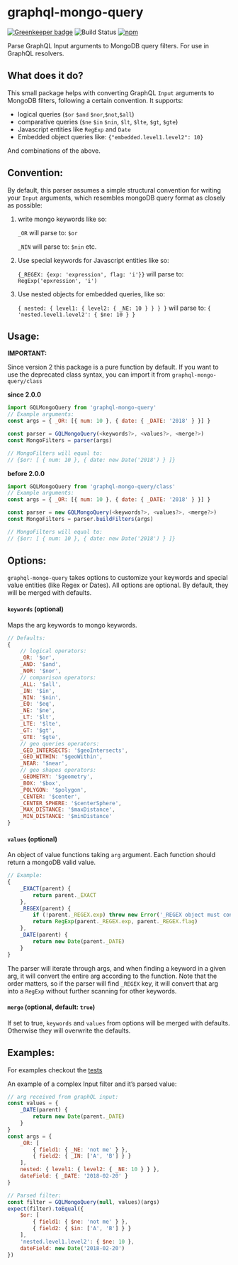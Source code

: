 # graphql-mongo-query

[![Greenkeeper badge](https://badges.greenkeeper.io/jfcieslak/graphql-mongo-query.svg)](https://greenkeeper.io/)
![Build Status](https://travis-ci.org/jfcieslak/graphql-mongo-query.svg?branch=master)
[![npm](https://img.shields.io/npm/v/@konfy/graphql-mongo-query.svg)](https://www.npmjs.com/package/@konfy/graphql-mongo-query)

Parse GraphQL Input arguments to MongoDB query filters. For use in GraphQL resolvers.

## What does it do?

This small package helps with converting GraphQL `Input` arguments  to MongoDB filters, following a certain convention. It supports:

-   logical queries (`$or` `$and` `$nor`,`$not`,`$all`)
-   comparative queries (`$ne` `$in` `$nin`, `$lt`, `$lte`, `$gt`, `$gte`)
-   Javascript entities like `RegExp` and `Date`
-   Embedded object queries like: `{"embedded.level1.level2": 10}`

And combinations of the above.

## Convention:

By default, this parser assumes a simple structural convention for writing your `Input` arguments, which resembles mongoDB query format as closely as possible:

1.  write mongo keywords like so:

    `_OR`  will parse to: `$or`

	`_NIN` will parse to: `$nin` etc.

2.  Use special keywords for Javascript entities like so:

    `{_REGEX: {exp: 'expression', flag: 'i'}}` will parse to: `RegExp('epxression', 'i')`

3.  Use nested objects for embedded queries, like so:

    `{ nested: { level1: { level2: { _NE: 10 } } } }` will parse to: `{ 'nested.level1.level2': { $ne: 10 } }`

## Usage:

**IMPORTANT:**

Since version 2 this package is a pure function by default. If you want to use the deprecated class syntax, you can import it from `graphql-mongo-query/class`

**since 2.0.0**

```javascript
import GQLMongoQuery from 'graphql-mongo-query'
// Example arguments:
const args = { _OR: [{ num: 10 }, { date: { _DATE: '2018' } }] }

const parser = GQLMongoQuery(<keywords?>, <values?>, <merge?>)
const MongoFilters = parser(args)

// MongoFilters will equal to:
// {$or: [ { num: 10 }, { date: new Date('2018') } ]}
```

**before 2.0.0**

```javascript
import GQLMongoQuery from 'graphql-mongo-query/class'
// Example arguments:
const args = { _OR: [{ num: 10 }, { date: { _DATE: '2018' } }] }

const parser = new GQLMongoQuery(<keywords?>, <values?>, <merge?>)
const MongoFilters = parser.buildFilters(args)

// MongoFilters will equal to:
// {$or: [ { num: 10 }, { date: new Date('2018') } ]}
```



## Options:

`graphql-mongo-query` takes options to customize your keywords and special value entities (like Regex or Dates). All options are optional. By default, they will be merged with defaults.

#### `keywords` (optional)

Maps the arg keywords to mongo keywords.

```javascript
// Defaults:
{
	// logical operators:
	_OR: '$or',
	_AND: '$and',
	_NOR: '$nor',
	// comparison operators:
	_ALL: '$all',
	_IN: '$in',
	_NIN: '$nin',
	_EQ: '$eq',
	_NE: '$ne',
	_LT: '$lt',
	_LTE: '$lte',
	_GT: '$gt',
	_GTE: '$gte',
	// geo queries operators:
	_GEO_INTERSECTS: '$geoIntersects',
	_GEO_WITHIN: '$geoWithin',
	_NEAR: '$near',
	// geo shapes operators:
	_GEOMETRY: '$geometry',
	_BOX: '$box',
	_POLYGON: '$polygon',
	_CENTER: '$center',
	_CENTER_SPHERE: '$centerSphere',
	_MAX_DISTANCE: '$maxDistance',
	_MIN_DISTANCE: '$minDistance'
}
```

#### `values` (optional)

An object of value functions taking `arg` argument. Each function should return a mongoDB valid value.

```javascript
// Example:
{
	_EXACT(parent) {
		return parent._EXACT
	},
	_REGEX(parent) {
		if (!parent._REGEX.exp) throw new Error('_REGEX object must contain exp property')
		return RegExp(parent._REGEX.exp, parent._REGEX.flag)
	},
	_DATE(parent) {
		return new Date(parent._DATE)
	}
}
```
The parser will iterate through args, and when finding a keyword in a given arg, it will convert the entire arg  according to the function. Note that the order matters, so if the parser will find `_REGEX` key, it will convert that arg into a `RegExp` without further scanning for other keywords.

#### `merge` (optional, default: `true`)

If set to true, `keywords` and `values` from options will be merged with defaults. Otherwise they will overwrite the defaults.

## Examples:

For examples checkout the [tests](https://github.com/jfcieslak/graphql-mongo-query/blob/master/tests/index.test.ts)

An example of a complex Input filter and it’s parsed value:

```javascript
// arg received from graphQL input:
const values = {
    _DATE(parent) {
        return new Date(parent._DATE)
    }
}
const args = {
	_OR: [
		{ field1: { _NE: 'not me' } },
		{ field2: { _IN: ['A', 'B'] } }
	],
	nested: { level1: { level2: { _NE: 10 } } },
	dateField: { _DATE: '2018-02-20' }
}

// Parsed filter:
const filter = GQLMongoQuery(null, values)(args)
expect(filter).toEqual({
	$or: [
		{ field1: { $ne: 'not me' } },
		{ field2: { $in: ['A', 'B'] } }
	],
	'nested.level1.level2': { $ne: 10 },
	dateField: new Date('2018-02-20')
})
```
